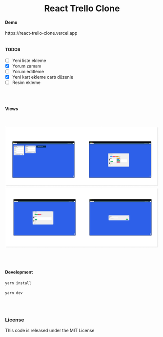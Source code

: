 <h1 style='text-align:center'>React Trello Clone</h1>

<h4>Demo</h4>
<a>https://react-trello-clone.vercel.app</a>

<br>
<br>
<h4>TODOS</h4>

- [ ] Yeni liste ekleme
- [x] Yorum zamanı
- [ ] Yorum editleme
- [x] Yeni kart ekleme cartı düzenle
- [ ] Resim ekleme

<br><br>

<h4>Views</h4>
<br>

![Test Image 1](./screens/s1.png)
![Test Image 1](./screens/w2.png)

<br><br>

<h4>Development</h4>

```
yarn install

yarn dev
```

<br><br>

<h3>License</h3>
<p>This code is released under the MIT License</p>
